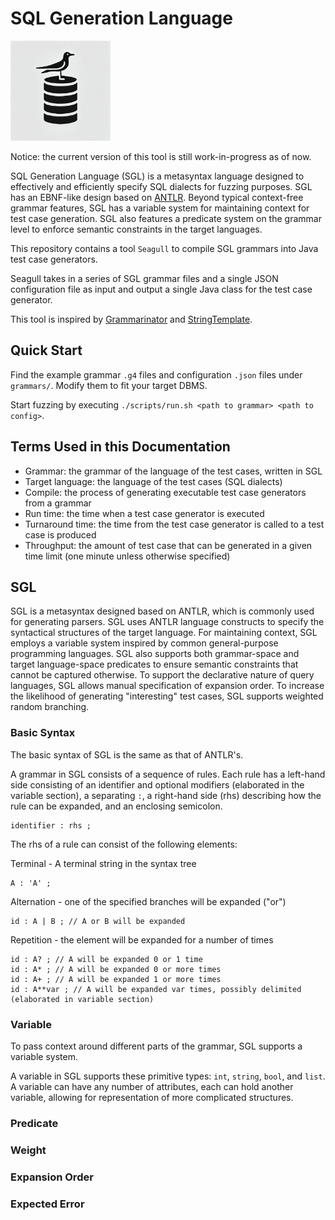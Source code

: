 # SQL Generation Language
<img src="fig/seagull_logo.jpg" alt="logo" width="160"/>

Notice: the current version of this tool is still work-in-progress as of now.

SQL Generation Language (SGL) is a metasyntax language designed to effectively and efficiently specify SQL dialects for fuzzing purposes.
SGL has an EBNF-like design based on [ANTLR](www.antlr.org). Beyond typical context-free grammar features, SGL has a variable system for maintaining context for test case generation. SGL also features a predicate system on the grammar level to enforce semantic constraints in the target languages.

This repository contains a tool `Seagull` to compile SGL grammars into Java test case generators.

Seagull takes in a series of SGL grammar files and a single JSON configuration file as input and output a single Java class for the test case generator.

This tool is inspired by [Grammarinator](https://github.com/renatahodovan/grammarinator) and [StringTemplate](https://github.com/antlr/stringtemplate4/tree/master).

## Quick Start

Find the example grammar `.g4` files and configuration `.json` files under `grammars/`.
Modify them to fit your target DBMS.

Start fuzzing by executing `./scripts/run.sh <path to grammar> <path to config>`.

## Terms Used in this Documentation

- Grammar: the grammar of the language of the test cases, written in SGL
- Target language: the language of the test cases (SQL dialects)
- Compile: the process of generating executable test case generators from a grammar
- Run time: the time when a test case generator is executed
- Turnaround time: the time from the test case generator is called to a test case is produced
- Throughput: the amount of test case that can be generated in a given time limit (one minute unless otherwise specified)

## SGL

SGL is a metasyntax designed based on ANTLR, which is commonly used for generating parsers.
SGL uses ANTLR language constructs to specify the syntactical structures of the target language.
For maintaining context, SGL employs a variable system inspired by common general-purpose programming languages.
SGL also supports both grammar-space and target language-space predicates to ensure semantic constraints that cannot be captured otherwise.
To support the declarative nature of query languages, SGL allows manual specification of expansion order.
To increase the likelihood of generating "interesting" test cases, SGL supports weighted random branching.

### Basic Syntax
The basic syntax of SGL is the same as that of ANTLR's.

A grammar in SGL consists of a sequence of rules.
Each rule has a left-hand side consisting of an identifier and optional modifiers (elaborated in the variable section), a separating `:`, a right-hand side (rhs) describing how the rule can be expanded, and an enclosing semicolon.
```
identifier : rhs ;
```

The rhs of a rule can consist of the following elements:

Terminal - A terminal string in the syntax tree
```
A : 'A' ;
```

Alternation - one of the specified branches will be expanded ("or")
```
id : A | B ; // A or B will be expanded
```

Repetition - the element will be expanded for a number of times
```
id : A? ; // A will be expanded 0 or 1 time
id : A* ; // A will be expanded 0 or more times
id : A+ ; // A will be expanded 1 or more times
id : A**var ; // A will be expanded var times, possibly delimited (elaborated in variable section)
```

### Variable
To pass context around different parts of the grammar, SGL supports a variable system.

A variable in SGL supports these primitive types: `int`, `string`, `bool`, and `list`.
A variable can have any number of attributes, each can hold another variable, allowing for representation of more complicated structures.

### Predicate

### Weight

### Expansion Order

### Expected Error